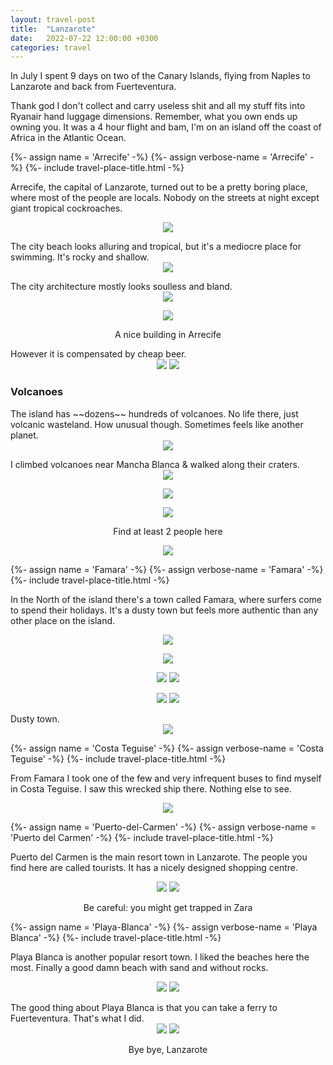 ```yaml
---
layout: travel-post
title:  "Lanzarote"
date:   2022-07-22 12:00:00 +0300
categories: travel
---
```

<style>
h1 {
    font-weight: bold;
    width: fit-content;
    background: #402716;
    background: linear-gradient(to right, #402716 0%, #FF861C 100%);
    -webkit-background-clip: text;
    -webkit-text-fill-color: transparent;
}
</style>

In July I spent 9 days on two of the Canary Islands, flying from Naples to Lanzarote and back from Fuerteventura. 

Thank god I don't collect and carry useless shit and all my stuff fits into Ryanair hand luggage dimensions. Remember, what you own ends up owning you. It was a 4 hour flight and bam, I'm on an island off the coast of Africa in the Atlantic Ocean.
<center></center>

{%- assign name = 'Arrecife' -%}
{%- assign verbose-name = 'Arrecife' -%}
{%- include travel-place-title.html -%}

Arrecife, the capital of Lanzarote, turned out to be a pretty boring place, where most of the people are locals. Nobody on the streets at night except giant tropical cockroaches.
<center>
<img src="{{site.baseurl}}/assets/img/lanzarote/1.jpg" />
<p class="image-label">
</p>
</center>
The city beach looks alluring and tropical, but it's a mediocre place for swimming. It's rocky and shallow.
<center >
<img src="{{site.baseurl}}/assets/img/lanzarote/2.jpg" />
<p class="image-label">
</p>
</center>
The city architecture mostly looks soulless and bland.
 <center>
<img src="{{site.baseurl}}/assets/img/lanzarote/21.jpg" />
<p class="image-label"></p>
</center>
<center>
<img src="{{site.baseurl}}/assets/img/lanzarote/3.jpg" />
<p class="image-label"> A nice building in Arrecife</p>
</center>
However it is compensated by cheap beer.
<center>
    <div class="side-by-side">
        <img src="{{site.baseurl}}/assets/img/lanzarote/20.jpg" />
        <img src="{{site.baseurl}}/assets/img/lanzarote/17.jpg" />
    </div>
    <p class="image-label"></p>
</center>

<h3 id='Volcanoes'>Volcanoes</h3>
The island has ~~dozens~~ hundreds of volcanoes. No life there, just volcanic wasteland. How unusual though. Sometimes feels like another planet. 
<center>
<img src="{{site.baseurl}}/assets/img/lanzarote/4.jpg" />
<p class="image-label">
</p>
</center>
I climbed volcanoes near Mancha Blanca & walked along their craters.
<center>
<img src="{{site.baseurl}}/assets/img/lanzarote/5.jpg" />
<p class="image-label">
</p>
</center>
<center>
<img src="{{site.baseurl}}/assets/img/lanzarote/6.jpg" />
<p class="image-label">
</p>
</center>
<center>
<img src="{{site.baseurl}}/assets/img/lanzarote/7.jpg" />
<p class="image-label"> Find at least 2 people here
</p>
</center>
<center>
<img src="{{site.baseurl}}/assets/img/lanzarote/8.jpg" />
<p class="image-label">
</p>
</center>

{%- assign name = 'Famara' -%}
{%- assign verbose-name = 'Famara' -%}
{%- include travel-place-title.html -%}

In the North of the island there's a town called Famara, where surfers come to spend their holidays. It's a dusty town but feels more authentic than any other place on the island.
<center>
<img src="{{site.baseurl}}/assets/img/lanzarote/9.jpg" />
<p class="image-label">
</p>
</center>
<center>
<img src="{{site.baseurl}}/assets/img/lanzarote/10.jpg" />
<p class="image-label">
</p>
</center>
<center>
    <div class="side-by-side">
        <img src="{{site.baseurl}}/assets/img/lanzarote/11.jpg" />
        <img src="{{site.baseurl}}/assets/img/lanzarote/14.jpg" />
    </div>
    <p class="image-label"></p>
</center>
<center>
    <div class="side-by-side">
        <img src="{{site.baseurl}}/assets/img/lanzarote/13.jpg" />
        <img src="{{site.baseurl}}/assets/img/lanzarote/12.jpg" />
    </div>
    <p class="image-label"></p>
</center>
Dusty town.
<center>
<img src="{{site.baseurl}}/assets/img/lanzarote/15.jpg" />
<p class="image-label">
</p>
</center>

{%- assign name = 'Costa Teguise' -%}
{%- assign verbose-name = 'Costa Teguise' -%}
{%- include travel-place-title.html -%}

From Famara I took one of the few and very infrequent buses to find myself in Costa Teguise. I saw this wrecked ship there. Nothing else to see.
<center>
<img src="{{site.baseurl}}/assets/img/lanzarote/16.jpg" />
<p class="image-label">
</p>
</center>

{%- assign name = 'Puerto-del-Carmen' -%}
{%- assign verbose-name = 'Puerto del Carmen' -%}
{%- include travel-place-title.html -%}

Puerto del Carmen is the main resort town in Lanzarote. The people you find here are called tourists.
It has a nicely designed shopping centre. 
<center>
    <div class="side-by-side">
        <img src="{{site.baseurl}}/assets/img/lanzarote/19.jpg" />
        <img src="{{site.baseurl}}/assets/img/lanzarote/22.jpg" />
    </div>
    <p class="image-label">Be careful: you might get trapped in Zara</p>
</center>

{%- assign name = 'Playa-Blanca' -%}
{%- assign verbose-name = 'Playa Blanca' -%}
{%- include travel-place-title.html -%}

Playa Blanca is another popular resort town. I liked the beaches here the most. Finally a good damn beach with sand and without rocks. 
<center>
    <div class="side-by-side">
        <img src="{{site.baseurl}}/assets/img/lanzarote/26.jpg" />
        <img src="{{site.baseurl}}/assets/img/lanzarote/25.jpg" />
    </div>
    <p class="image-label"></p>
</center>
The good thing about Playa Blanca is that you can take a ferry to Fuerteventura. That's what I did.
<center>
    <div class="side-by-side">
        <img src="{{site.baseurl}}/assets/img/lanzarote/23.jpg" />
        <img src="{{site.baseurl}}/assets/img/lanzarote/24.jpg" />
    </div>
    <p class="image-label">Bye bye, Lanzarote</p>
</center>
